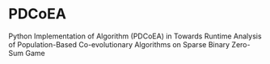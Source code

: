 # PDCoEA
Python Implementation of Algorithm (PDCoEA) in Towards Runtime Analysis of Population-Based Co-evolutionary Algorithms on Sparse Binary Zero-Sum Game
